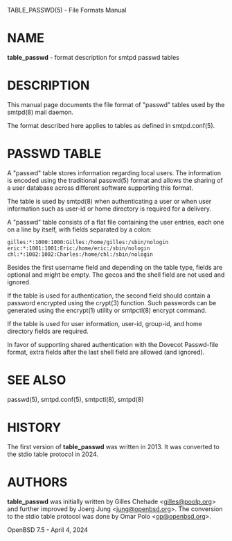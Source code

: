 TABLE\_PASSWD(5) - File Formats Manual

# NAME

**table\_passwd** - format description for smtpd passwd tables

# DESCRIPTION

This manual page documents the file format of "passwd" tables used by the
smtpd(8)
mail daemon.

The format described here applies to tables as defined in
smtpd.conf(5).

# PASSWD TABLE

A "passwd" table stores information regarding local users.
The information is encoded using the traditional
passwd(5)
format and allows the sharing of a user database across different software
supporting this format.

The table is used by
smtpd(8)
when authenticating a user or when user information such as user-id or
home directory is required for a delivery.

A "passwd" table consists of a flat file containing the user entries, each
one on a line by itself, with fields separated by a colon:

	gilles:*:1000:1000:Gilles:/home/gilles:/sbin/nologin
	eric:*:1001:1001:Eric:/home/eric:/sbin/nologin
	chl:*:1002:1002:Charles:/home/chl:/sbin/nologin

Besides the first username field and depending on the table type, fields are
optional and might be empty.
The gecos and the shell field are not used and ignored.

If the table is used for authentication, the second field should contain a
password encrypted using the
crypt(3)
function.
Such passwords can be generated using the
encrypt(1)
utility or
smtpctl(8)
encrypt command.

If the table is used for user information, user-id, group-id, and home
directory fields are required.

In favor of supporting shared authentication with the Dovecot Passwd-file
format, extra fields after the last shell field are allowed (and ignored).

# SEE ALSO

passwd(5),
smtpd.conf(5),
smtpctl(8),
smtpd(8)

# HISTORY

The first version of
**table\_passwd**
was written in 2013.
It was converted to the stdio table protocol in 2024.

# AUTHORS

**table\_passwd**
was initially written by
Gilles Chehade &lt;[gilles@poolp.org](mailto:gilles@poolp.org)&gt;
and further improved by
Joerg Jung &lt;[jung@openbsd.org](mailto:jung@openbsd.org)&gt;.
The conversion to the stdio table protocol was done by
Omar Polo &lt;[op@openbsd.org](mailto:op@openbsd.org)&gt;.

OpenBSD 7.5 - April 4, 2024
